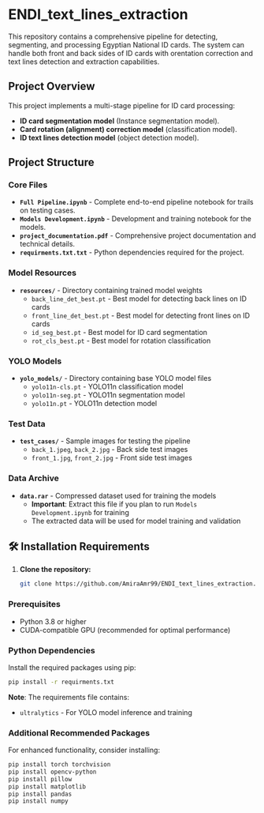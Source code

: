 
# ENDI_text_lines_extraction

This repository contains a comprehensive pipeline for detecting, segmenting, and processing Egyptian National ID cards. The system can handle both front and back sides of ID cards with orentation correction and text lines detection and extraction capabilities.

## Project Overview

This project implements a multi-stage pipeline for ID card processing:
- **ID card segmentation model** (Instance segmentation model).
- **Card rotation (alignment) correction model** (classification model).
- **ID text lines detection model** (object detection model).

## Project Structure

### Core Files
- **`Full Pipeline.ipynb`** - Complete end-to-end pipeline notebook for trails on testing cases.
- **`Models Development.ipynb`** - Development and training notebook for the models.
- **`project_documentation.pdf`** - Comprehensive project documentation and technical details.
- **`requirments.txt.txt`** - Python dependencies required for the project.

### Model Resources
- **`resources/`** - Directory containing trained model weights
  - `back_line_det_best.pt` - Best model for detecting back lines on ID cards
  - `front_line_det_best.pt` - Best model for detecting front lines on ID cards
  - `id_seg_best.pt` - Best model for ID card segmentation
  - `rot_cls_best.pt` - Best model for rotation classification

### YOLO Models
- **`yolo_models/`** - Directory containing base YOLO model files
  - `yolo11n-cls.pt` - YOLO11n classification model
  - `yolo11n-seg.pt` - YOLO11n segmentation model
  - `yolo11n.pt` - YOLO11n detection model

### Test Data
- **`test_cases/`** - Sample images for testing the pipeline
  - `back_1.jpeg`, `back_2.jpg` - Back side test images
  - `front_1.jpg`, `front_2.jpg` - Front side test images

### Data Archive
- **`data.rar`** - Compressed dataset used for training the models
  - **Important**: Extract this file if you plan to run `Models Development.ipynb` for training
  - The extracted data will be used for model training and validation

## 🛠️ Installation Requirements
1. **Clone the repository:**
   ```bash
   git clone https://github.com/AmiraAmr99/ENDI_text_lines_extraction.git
   ```
### Prerequisites
- Python 3.8 or higher
- CUDA-compatible GPU (recommended for optimal performance)

### Python Dependencies

Install the required packages using pip:

```bash
pip install -r requirments.txt
```

**Note**: The requirements file contains:
- `ultralytics` - For YOLO model inference and training

### Additional Recommended Packages

For enhanced functionality, consider installing:

```bash
pip install torch torchvision
pip install opencv-python
pip install pillow
pip install matplotlib
pip install pandas
pip install numpy
```
